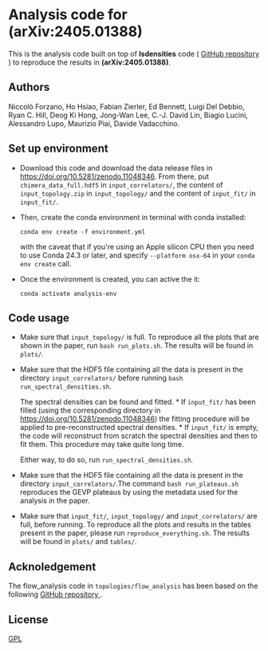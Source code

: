 # Analysis code for (arXiv:2405.01388)

This is the analysis code built on top of **lsdensities** code (
<a href="https://github.com/LupoA/lsdensities"> GitHub repository </a>) to
reproduce the results in **(arXiv:2405.01388)**.

## Authors

Niccolò Forzano, Ho Hsiao, Fabian Zierler, Ed Bennett, Luigi Del Debbio, Ryan C. Hill,
Deog Ki Hong, Jong-Wan Lee, C.-J. David Lin, Biagio Lucini, Alessandro Lupo,
Maurizio Piai, Davide Vadacchino.


## Set up environment

* Download this code and download the data release files in https://doi.org/10.5281/zenodo.11048346.
  From there, put ``chimera_data_full.hdf5`` in ``input_correlators/``, the content of 
  ``input_topology.zip`` in ``input_topology/`` and the content of ``input_fit/`` in 
  ``input_fit/``.


* Then, create the conda environment in terminal with conda installed:

      
      conda env create -f environment.yml
      
  
  with the caveat that if you're using an Apple silicon CPU then you need to use Conda 24.3 or later, and specify ```--platform osx-64```
  in your ```conda env create``` call.


* Once the environment is created, you can active the it:


      conda activate analysis-env


## Code usage

* Make sure that ``input_topology/`` is full. To reproduce all the plots that are shown in the paper, run 
  ``bash run_plots.sh``.  The results will be found in ``plots/``.

* Make sure that the HDF5 file containing all the data is present in the 
  directory ``input_correlators/`` before running ``bash run_spectral_densities.sh``.

  The spectral densities can be found and fitted.
       * If ``input_fit/`` has been filled (using the corresponding directory in https://doi.org/10.5281/zenodo.11048346)
       the fitting procedure will be applied to pre-reconstructed spectral densities.
       * If ``input_fit/`` is empty, the code will reconstruct from scratch the spectral densities and then
       to fit them. This procedure may take quite long time.
  
  Either way, to do so, run ``run_spectral_densities.sh``. 

* Make sure that the HDF5 file containing all the data is present in the  directory ``input_correlators/``.The 
  command ``bash run_plateaus.sh`` reproduces the GEVP plateaus by using the  metadata used for the analysis in the paper.

* Make sure that ``input_fit/``, ``input_topology/`` and ``input_correlators/`` are full, before running.
  To reproduce all the plots and results in the tables present in the paper, please run
  ``reproduce_everything.sh``. The results will be found in ``plots/`` and ``tables/``.

## Acknoledgement

The flow_analysis code in ```topologies/flow_analysis``` has been based on the following <a href="https://github.com/edbennett/flow_analysis/"> GitHub repository </a>.

## License

[GPL](https://choosealicense.com/licenses/gpl-3.0/)
